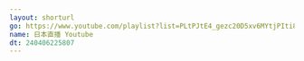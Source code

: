 ```yaml
---
layout: shorturl
go: https://www.youtube.com/playlist?list=PLtPJtE4_gezc20D5xv6MYtjPIti8xLWRZ
name: 日本直播 Youtube
dt: 240406225807
---
```

